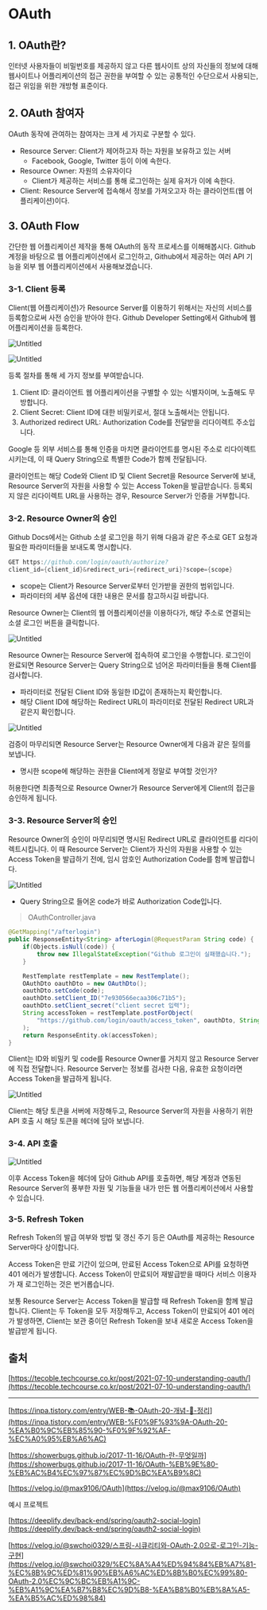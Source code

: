 # OAuth

## 1. OAuth란?

인터넷 사용자들이 비밀번호를 제공하지 않고 다른 웹사이트 상의 자신들의 정보에 대해 웹사이트나 어플리케이션의 접근 권한을 부여할 수 있는 공통적인 수단으로서 사용되는, 접근 위임을 위한 개방형 표준이다.

## 2. OAuth 참여자

OAuth 동작에 관여하는 참여자는 크게 세 가지로 구분할 수 있다.

- Resource Server: Client가 제어하고자 하는 자원을 보유하고 있는 서버
    - Facebook, Google, Twitter 등이 이에 속한다.
- Resource Owner: 자원의 소유자이다
    - Client가 제공하는 서비스를 통해 로그인하는 실제 유저가 이에 속한다.
- Client: Resource Server에 접속해서 정보를 가져오고자 하는 클라이언트(웹 어플리케이션)이다.

## 3. OAuth Flow

간단한 웹 어플리케이션 제작을 통해 OAuth의 동작 프로세스를 이해해봅시다. Github 계정을 바탕으로 웹 어플리케이션에서 로그인하고, Github에서 제공하는 여러 API 기능을 외부 웹 어플리케이션에서 사용해보겠습니다.

### 3-1. Client 등록

Client(웹 어플리케이션)가 Resource Server를 이용하기 위해서는 자신의 서비스를 등록함으로써 사전 승인을 받아야 한다. Github Developer Setting에서 Github에 웹 어플리케이션을 등록한다.

![Untitled](Tech-Seminar/Contents/res/seminar-17/Untitled.png)

![Untitled](Tech-Seminar/Contents/res/seminar-17/Untitled%201.png)

등록 절차를 통해 세 가지 정보를 부여받습니다.

1. Client ID: 클라이언트 웹 어플리케이션을 구별할 수 있는 식별자이며, 노출해도 무방합니다.
2. Client Secret: Client ID에 대한 비밀키로서, 절대 노출해서는 안됩니다.
3. Authorized redirect URL: Authorization Code를 전달받을 리다이렉트 주소입니다.

Google 등 외부 서비스를 통해 인증을 마치면 클라이언트를 명시된 주소로 리다이렉트 시키는데, 이 때 Query String으로 특별한 Code가 함께 전달됩니다.

클라이언트는 해당 Code와 Client ID 및 Client Secret을 Resource Server에 보내, Resource Server의 자원을 사용할 수 있는 Access Token을 발급받습니다. 등록되지 않은 리다이렉트 URL을 사용하는 경우, Resource Server가 인증을 거부합니다.

### 3-2. Resource Owner의 승인

Github Docs에서는 Github 소셜 로그인을 하기 위해 다음과 같은 주소로 GET 요청과 필요한 파라미터들을 보내도록 명시합니다.

```java
GET https://github.com/login/oauth/authorize?
client_id={client_id}&redirect_uri={redirect_uri}?scope={scope}
```

- scope는 Client가 Resource Server로부터 인가받을 권한의 범위입니다.
- 파라미터의 세부 옵션에 대한 내용은 문서를 참고하시길 바랍니다.

Resource Owner는 Client의 웹 어플리케이션을 이용하다가, 해당 주소로 연결되는 소셜 로그인 버튼을 클릭합니다.

![Untitled](Tech-Seminar/Contents/res/seminar-17/Untitled%202.png)

Resource Owner는 Resource Server에 접속하여 로그인을 수행합니다. 로그인이 완료되면 Resource Server는 Query String으로 넘어온 파라미터들을 통해 Client를 검사합니다.

- 파라미터로 전달된 Client ID와 동일한 ID값이 존재하는지 확인합니다.
- 해당 Client ID에 해당하는 Redirect URL이 파라미터로 전달된 Redirect URL과 같은지 확인합니다.

![Untitled](Tech-Seminar/Contents/res/seminar-17/Untitled%203.png)

검증이 마무리되면 Resource Server는 Resource Owner에게 다음과 같은 질의를 보냅니다.

- 명시한 scope에 해당하는 권한을 Client에게 정말로 부여할 것인가?

허용한다면 최종적으로 Resource Owner가 Resource Server에게 Client의 접근을 승인하게 됩니다.

### 3-3. Resource Server의 승인

Resource Owner의 승인이 마무리되면 명시된 Redirect URL로 클라이언트를 리다이렉트시킵니다. 이 때 Resource Server는 Client가 자신의 자원을 사용할 수 있는 Access Token을 발급하기 전에, 임시 암호인 Authorization Code를 함께 발급합니다.

![Untitled](Tech-Seminar/Contents/res/seminar-17/Untitled%204.png)

- Query String으로 들어온 code가 바로 Authorization Code입니다.

> OAuthController.java
> 

```java
@GetMapping("/afterlogin")
public ResponseEntity<String> afterLogin(@RequestParam String code) {
	if(Objects.isNull(code)) {
		throw new IllegalStateException("Github 로그인이 실패했습니다.");
	}

	RestTemplate restTemplate = new RestTemplate();
	OAuthDto oauthDto = new OAuthDto();
	oauthDto.setCode(code);
	oauthDto.setClient_ID("7e930566ecaa306c71b5");
	oauthDto.setClient_secret("client secret 입력");
	String accessToken = restTemplate.postForObject(
		"https://github.com/login/oauth/access_token", oauthDto, String.class
	);
	return ResponseEntity.ok(accessToken);
}
```

Client는 ID와 비밀키 및 code를 Resource Owner를 거치지 않고 Resource Server에 직접 전달합니다. Resource Server는 정보를 검사한 다음, 유효한 요청이라면 Access Token을 발급하게 됩니다.

![Untitled](Tech-Seminar/Contents/res/seminar-17/Untitled%205.png)

Client는 해당 토큰을 서버에 저장해두고, Resource Server의 자원을 사용하기 위한 API 호출 시 해당 토큰을 헤더에 담아 보냅니다.

### 3-4. API 호출

![Untitled](Tech-Seminar/Contents/res/seminar-17/Untitled%206.png)

이후 Access Token을 헤더에 담아 Github API를 호출하면, 해당 계정과 연동된 Resource Server의 풍부한 자원 및 기능들을 내가 만든 웹 어플리케이션에서 사용할 수 있습니다.

### 3-5. Refresh Token

Refresh Token의 발급 여부와 방법 및 갱신 주기 등은 OAuth를 제공하는 Resource Server마다 상이합니다.

Access Token은 만료 기간이 있으며, 만료된 Access Token으로 API를 요청하면 401 에러가 발생합니다. Access Token이 만료되어 재발급받을 때마다 서비스 이용자가 재 로그인하는 것은 번거롭습니다.

보통 Resource Server는 Access Token을 발급할 때 Refresh Token을 함께 발급합니다. Client는 두 Token을 모두 저장해두고, Access Token이 만료되어 401 에러가 발생하면, Client는 보관 중이던 Refresh Token을 보내 새로운 Access Token을 발급받게 됩니다.

## 출처

[https://tecoble.techcourse.co.kr/post/2021-07-10-understanding-oauth/](https://tecoble.techcourse.co.kr/post/2021-07-10-understanding-oauth/)

---

[https://inpa.tistory.com/entry/WEB-📚-OAuth-20-개념-💯-정리](https://inpa.tistory.com/entry/WEB-%F0%9F%93%9A-OAuth-20-%EA%B0%9C%EB%85%90-%F0%9F%92%AF-%EC%A0%95%EB%A6%AC)

[https://showerbugs.github.io/2017-11-16/OAuth-란-무엇일까](https://showerbugs.github.io/2017-11-16/OAuth-%EB%9E%80-%EB%AC%B4%EC%97%87%EC%9D%BC%EA%B9%8C)

[https://velog.io/@max9106/OAuth](https://velog.io/@max9106/OAuth)

예시 프로젝트

[https://deeplify.dev/back-end/spring/oauth2-social-login](https://deeplify.dev/back-end/spring/oauth2-social-login)

[https://velog.io/@swchoi0329/스프링-시큐리티와-OAuth-2.0으로-로그인-기능-구현](https://velog.io/@swchoi0329/%EC%8A%A4%ED%94%84%EB%A7%81-%EC%8B%9C%ED%81%90%EB%A6%AC%ED%8B%B0%EC%99%80-OAuth-2.0%EC%9C%BC%EB%A1%9C-%EB%A1%9C%EA%B7%B8%EC%9D%B8-%EA%B8%B0%EB%8A%A5-%EA%B5%AC%ED%98%84)
